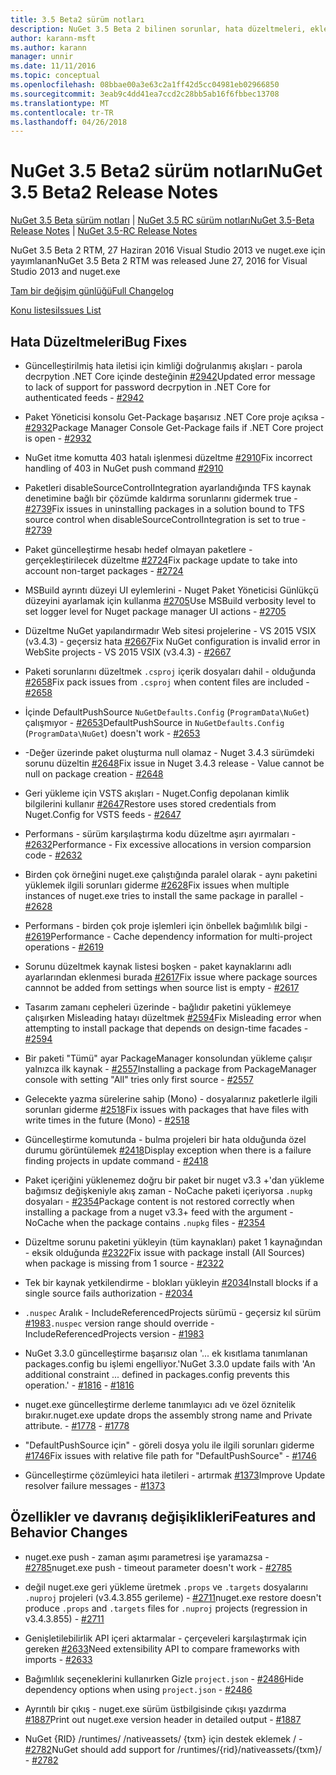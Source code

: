 ```yaml
---
title: 3.5 Beta2 sürüm notları
description: NuGet 3.5 Beta 2 bilinen sorunlar, hata düzeltmeleri, eklenen özellikleri ve dcr dahil için sürüm notları.
author: karann-msft
ms.author: karann
manager: unnir
ms.date: 11/11/2016
ms.topic: conceptual
ms.openlocfilehash: 08bbae00a3e63c2a1ff42d5cc04981eb02966850
ms.sourcegitcommit: 3eab9c4dd41ea7ccd2c28bb5ab16f6fbbec13708
ms.translationtype: MT
ms.contentlocale: tr-TR
ms.lasthandoff: 04/26/2018
---
```

# <a name="nuget-35-beta2-release-notes"></a><span data-ttu-id="5bbaa-103">NuGet 3.5 Beta2 sürüm notları</span><span class="sxs-lookup"><span data-stu-id="5bbaa-103">NuGet 3.5 Beta2 Release Notes</span></span>

<span data-ttu-id="5bbaa-104">[NuGet 3.5 Beta sürüm notları](../release-notes/nuget-3.5-Beta.md) | [NuGet 3.5 RC sürüm notları](../release-notes/nuget-3.5-RC.md)</span><span class="sxs-lookup"><span data-stu-id="5bbaa-104">[NuGet 3.5-Beta Release Notes](../release-notes/nuget-3.5-Beta.md) | [NuGet 3.5-RC Release Notes](../release-notes/nuget-3.5-RC.md)</span></span>

<span data-ttu-id="5bbaa-105">NuGet 3.5 Beta 2 RTM, 27 Haziran 2016 Visual Studio 2013 ve nuget.exe için yayımlanan</span><span class="sxs-lookup"><span data-stu-id="5bbaa-105">NuGet 3.5 Beta 2 RTM was released June 27, 2016 for Visual Studio 2013 and nuget.exe</span></span>

[<span data-ttu-id="5bbaa-106">Tam bir değişim günlüğü</span><span class="sxs-lookup"><span data-stu-id="5bbaa-106">Full Changelog</span></span>](https://github.com/NuGet/NuGet.Client/compare/release-3.5.0-beta...release-3.5.0-beta2)

[<span data-ttu-id="5bbaa-107">Konu listesi</span><span class="sxs-lookup"><span data-stu-id="5bbaa-107">Issues List</span></span>](https://github.com/Nuget/Home/issues?q=is%3Aissue+milestone%3A%223.5+Beta2%22+is%3Aclosed)

## <a name="bug-fixes"></a><span data-ttu-id="5bbaa-108">Hata Düzeltmeleri</span><span class="sxs-lookup"><span data-stu-id="5bbaa-108">Bug Fixes</span></span>

* <span data-ttu-id="5bbaa-109">Güncelleştirilmiş hata iletisi için kimliği doğrulanmış akışları - parola decrpytion .NET Core içinde desteğinin [#2942](https://github.com/NuGet/Home/issues/2942)</span><span class="sxs-lookup"><span data-stu-id="5bbaa-109">Updated error message to lack of support for password decrpytion in .NET Core for authenticated feeds  - [#2942](https://github.com/NuGet/Home/issues/2942)</span></span>

* <span data-ttu-id="5bbaa-110">Paket Yöneticisi konsolu Get-Package başarısız .NET Core proje açıksa - [#2932](https://github.com/NuGet/Home/issues/2932)</span><span class="sxs-lookup"><span data-stu-id="5bbaa-110">Package Manager Console Get-Package fails if .NET Core project is open - [#2932](https://github.com/NuGet/Home/issues/2932)</span></span>

* <span data-ttu-id="5bbaa-111">NuGet itme komutta 403 hatalı işlenmesi düzeltme [#2910](https://github.com/NuGet/Home/issues/2910)</span><span class="sxs-lookup"><span data-stu-id="5bbaa-111">Fix incorrect handling of 403 in NuGet push command [#2910](https://github.com/NuGet/Home/issues/2910)</span></span>

* <span data-ttu-id="5bbaa-112">Paketleri disableSourceControlIntegration ayarlandığında TFS kaynak denetimine bağlı bir çözümde kaldırma sorunlarını gidermek true - [#2739](https://github.com/NuGet/Home/issues/2739)</span><span class="sxs-lookup"><span data-stu-id="5bbaa-112">Fix issues in uninstalling packages in a solution bound to TFS source control when disableSourceControlIntegration is set to true - [#2739](https://github.com/NuGet/Home/issues/2739)</span></span>

* <span data-ttu-id="5bbaa-113">Paket güncelleştirme hesabı hedef olmayan paketlere - gerçekleştirilecek düzeltme [#2724](https://github.com/NuGet/Home/issues/2724)</span><span class="sxs-lookup"><span data-stu-id="5bbaa-113">Fix package update to take into account non-target packages - [#2724](https://github.com/NuGet/Home/issues/2724)</span></span>

* <span data-ttu-id="5bbaa-114">MSBuild ayrıntı düzeyi UI eylemlerini - Nuget Paket Yöneticisi Günlükçü düzeyini ayarlamak için kullanma [#2705](https://github.com/NuGet/Home/issues/2705)</span><span class="sxs-lookup"><span data-stu-id="5bbaa-114">Use MSBuild verbosity level to set logger level for Nuget package manager UI actions - [#2705](https://github.com/NuGet/Home/issues/2705)</span></span>

* <span data-ttu-id="5bbaa-115">Düzeltme NuGet yapılandırmadır Web sitesi projelerine - VS 2015 VSIX (v3.4.3) - geçersiz hata [#2667](https://github.com/NuGet/Home/issues/2667)</span><span class="sxs-lookup"><span data-stu-id="5bbaa-115">Fix NuGet configuration is invalid error in WebSite projects - VS 2015 VSIX (v3.4.3) - [#2667](https://github.com/NuGet/Home/issues/2667)</span></span>

* <span data-ttu-id="5bbaa-116">Paketi sorunlarını düzeltmek `.csproj` içerik dosyaları dahil - olduğunda [#2658](https://github.com/NuGet/Home/issues/2658)</span><span class="sxs-lookup"><span data-stu-id="5bbaa-116">Fix pack issues from `.csproj` when content files are included - [#2658](https://github.com/NuGet/Home/issues/2658)</span></span>

* <span data-ttu-id="5bbaa-117">İçinde DefaultPushSource `NuGetDefaults.Config` (`ProgramData\NuGet`) çalışmıyor - [#2653](https://github.com/NuGet/Home/issues/2653)</span><span class="sxs-lookup"><span data-stu-id="5bbaa-117">DefaultPushSource in `NuGetDefaults.Config` (`ProgramData\NuGet`) doesn't work - [#2653](https://github.com/NuGet/Home/issues/2653)</span></span>

* <span data-ttu-id="5bbaa-118">-Değer üzerinde paket oluşturma null olamaz - Nuget 3.4.3 sürümdeki sorunu düzeltin [#2648](https://github.com/NuGet/Home/issues/2648)</span><span class="sxs-lookup"><span data-stu-id="5bbaa-118">Fix issue in Nuget 3.4.3 release - Value cannot be null on package creation - [#2648](https://github.com/NuGet/Home/issues/2648)</span></span>

* <span data-ttu-id="5bbaa-119">Geri yükleme için VSTS akışları - Nuget.Config depolanan kimlik bilgilerini kullanır [#2647](https://github.com/NuGet/Home/issues/2647)</span><span class="sxs-lookup"><span data-stu-id="5bbaa-119">Restore uses stored credentials from Nuget.Config for VSTS feeds - [#2647](https://github.com/NuGet/Home/issues/2647)</span></span>

* <span data-ttu-id="5bbaa-120">Performans - sürüm karşılaştırma kodu düzeltme aşırı ayırmaları - [#2632](https://github.com/NuGet/Home/issues/2632)</span><span class="sxs-lookup"><span data-stu-id="5bbaa-120">Performance - Fix excessive allocations in version comparsion code - [#2632](https://github.com/NuGet/Home/issues/2632)</span></span>

* <span data-ttu-id="5bbaa-121">Birden çok örneğini nuget.exe çalıştığında paralel olarak - aynı paketini yüklemek ilgili sorunları giderme [#2628](https://github.com/NuGet/Home/issues/2628)</span><span class="sxs-lookup"><span data-stu-id="5bbaa-121">Fix issues when multiple instances of nuget.exe tries to install the same package in parallel - [#2628](https://github.com/NuGet/Home/issues/2628)</span></span>

* <span data-ttu-id="5bbaa-122">Performans - birden çok proje işlemleri için önbellek bağımlılık bilgi - [#2619](https://github.com/NuGet/Home/issues/2619)</span><span class="sxs-lookup"><span data-stu-id="5bbaa-122">Performance - Cache dependency information for multi-project operations - [#2619](https://github.com/NuGet/Home/issues/2619)</span></span>

* <span data-ttu-id="5bbaa-123">Sorunu düzeltmek kaynak listesi boşken - paket kaynaklarını adlı ayarlarından eklenmesi burada [#2617](https://github.com/NuGet/Home/issues/2617)</span><span class="sxs-lookup"><span data-stu-id="5bbaa-123">Fix issue where package sources cannnot be added from settings when source list is empty - [#2617](https://github.com/NuGet/Home/issues/2617)</span></span>

* <span data-ttu-id="5bbaa-124">Tasarım zamanı cepheleri üzerinde - bağlıdır paketini yüklemeye çalışırken Misleading hatayı düzeltmek [#2594](https://github.com/NuGet/Home/issues/2594)</span><span class="sxs-lookup"><span data-stu-id="5bbaa-124">Fix Misleading error when attempting to install package that depends on design-time facades - [#2594](https://github.com/NuGet/Home/issues/2594)</span></span>

* <span data-ttu-id="5bbaa-125">Bir paketi "Tümü" ayar PackageManager konsolundan yükleme çalışır yalnızca ilk kaynak - [#2557](https://github.com/NuGet/Home/issues/2557)</span><span class="sxs-lookup"><span data-stu-id="5bbaa-125">Installing a package from PackageManager console with setting "All" tries only first source - [#2557](https://github.com/NuGet/Home/issues/2557)</span></span>

* <span data-ttu-id="5bbaa-126">Gelecekte yazma sürelerine sahip (Mono) - dosyalarınız paketlerle ilgili sorunları giderme [#2518](https://github.com/NuGet/Home/issues/2518)</span><span class="sxs-lookup"><span data-stu-id="5bbaa-126">Fix issues with packages that have files with write times in the future (Mono) - [#2518](https://github.com/NuGet/Home/issues/2518)</span></span>

* <span data-ttu-id="5bbaa-127">Güncelleştirme komutunda - bulma projeleri bir hata olduğunda özel durumu görüntülemek [#2418](https://github.com/NuGet/Home/issues/2418)</span><span class="sxs-lookup"><span data-stu-id="5bbaa-127">Display exception when there is a failure finding projects in update command - [#2418](https://github.com/NuGet/Home/issues/2418)</span></span>

* <span data-ttu-id="5bbaa-128">Paket içeriğini yüklenemez doğru bir paket bir nuget v3.3 +'dan yükleme bağımsız değişkeniyle akış zaman - NoCache paketi içeriyorsa `.nupkg` dosyaları - [#2354](https://github.com/NuGet/Home/issues/2354)</span><span class="sxs-lookup"><span data-stu-id="5bbaa-128">Package content is not restored correctly when installing a package from a nuget v3.3+ feed with the argument -NoCache when the package contains `.nupkg` files - [#2354](https://github.com/NuGet/Home/issues/2354)</span></span>

* <span data-ttu-id="5bbaa-129">Düzeltme sorunu paketini yükleyin (tüm kaynakları) paket 1 kaynağından - eksik olduğunda [#2322](https://github.com/NuGet/Home/issues/2322)</span><span class="sxs-lookup"><span data-stu-id="5bbaa-129">Fix issue with package install (All Sources) when package is missing from 1 source - [#2322](https://github.com/NuGet/Home/issues/2322)</span></span>

* <span data-ttu-id="5bbaa-130">Tek bir kaynak yetkilendirme - blokları yükleyin [#2034](https://github.com/NuGet/Home/issues/2034)</span><span class="sxs-lookup"><span data-stu-id="5bbaa-130">Install blocks if a single source fails authorization - [#2034](https://github.com/NuGet/Home/issues/2034)</span></span>

* <span data-ttu-id="5bbaa-131">`.nuspec` Aralık - IncludeReferencedProjects sürümü - geçersiz kıl sürüm [#1983](https://github.com/NuGet/Home/issues/1983)</span><span class="sxs-lookup"><span data-stu-id="5bbaa-131">`.nuspec` version range should override -IncludeReferencedProjects version - [#1983](https://github.com/NuGet/Home/issues/1983)</span></span>

* <span data-ttu-id="5bbaa-132">NuGet 3.3.0 güncelleştirme başarısız olan '... ek kısıtlama tanımlanan packages.config bu işlemi engelliyor.'</span><span class="sxs-lookup"><span data-stu-id="5bbaa-132">NuGet 3.3.0 update fails with 'An additional constraint ... defined in packages.config prevents this operation.'</span></span><span data-ttu-id="5bbaa-133"> - [#1816](https://github.com/NuGet/Home/issues/1816)</span><span class="sxs-lookup"><span data-stu-id="5bbaa-133"> - [#1816](https://github.com/NuGet/Home/issues/1816)</span></span>

* <span data-ttu-id="5bbaa-134">nuget.exe güncelleştirme derleme tanımlayıcı adı ve özel öznitelik bırakır.</span><span class="sxs-lookup"><span data-stu-id="5bbaa-134">nuget.exe update drops the assembly strong name and Private attribute.</span></span><span data-ttu-id="5bbaa-135"> - [#1778](https://github.com/NuGet/Home/issues/1778)</span><span class="sxs-lookup"><span data-stu-id="5bbaa-135"> - [#1778](https://github.com/NuGet/Home/issues/1778)</span></span>

* <span data-ttu-id="5bbaa-136">"DefaultPushSource için" - göreli dosya yolu ile ilgili sorunları giderme [#1746](https://github.com/NuGet/Home/issues/1746)</span><span class="sxs-lookup"><span data-stu-id="5bbaa-136">Fix issues with relative file path for "DefaultPushSource" - [#1746](https://github.com/NuGet/Home/issues/1746)</span></span>

* <span data-ttu-id="5bbaa-137">Güncelleştirme çözümleyici hata iletileri - artırmak [#1373](https://github.com/NuGet/Home/issues/1373)</span><span class="sxs-lookup"><span data-stu-id="5bbaa-137">Improve Update resolver failure messages - [#1373](https://github.com/NuGet/Home/issues/1373)</span></span>

## <a name="features-and-behavior-changes"></a><span data-ttu-id="5bbaa-138">Özellikler ve davranış değişiklikleri</span><span class="sxs-lookup"><span data-stu-id="5bbaa-138">Features and Behavior Changes</span></span>

* <span data-ttu-id="5bbaa-139">nuget.exe push - zaman aşımı parametresi işe yaramazsa - [#2785](https://github.com/NuGet/Home/issues/2785)</span><span class="sxs-lookup"><span data-stu-id="5bbaa-139">nuget.exe push - timeout parameter doesn't work  - [#2785](https://github.com/NuGet/Home/issues/2785)</span></span>

* <span data-ttu-id="5bbaa-140">değil nuget.exe geri yükleme üretmek `.props` ve `.targets` dosyalarını `.nuproj` projeleri (v3.4.3.855 gerileme) - [#2711](https://github.com/NuGet/Home/issues/2711)</span><span class="sxs-lookup"><span data-stu-id="5bbaa-140">nuget.exe restore doesn't produce `.props` and `.targets` files for `.nuproj` projects (regression in v3.4.3.855) - [#2711](https://github.com/NuGet/Home/issues/2711)</span></span>

* <span data-ttu-id="5bbaa-141">Genişletilebilirlik API içeri aktarmalar - çerçeveleri karşılaştırmak için gereken [#2633](https://github.com/NuGet/Home/issues/2633)</span><span class="sxs-lookup"><span data-stu-id="5bbaa-141">Need extensibility API to compare frameworks with imports - [#2633](https://github.com/NuGet/Home/issues/2633)</span></span>

* <span data-ttu-id="5bbaa-142">Bağımlılık seçeneklerini kullanırken Gizle `project.json`  -  [#2486](https://github.com/NuGet/Home/issues/2486)</span><span class="sxs-lookup"><span data-stu-id="5bbaa-142">Hide dependency options when using `project.json` - [#2486](https://github.com/NuGet/Home/issues/2486)</span></span>

* <span data-ttu-id="5bbaa-143">Ayrıntılı bir çıkış - nuget.exe sürüm üstbilgisinde çıkışı yazdırma [#1887](https://github.com/NuGet/Home/issues/1887)</span><span class="sxs-lookup"><span data-stu-id="5bbaa-143">Print out nuget.exe version header in detailed output - [#1887](https://github.com/NuGet/Home/issues/1887)</span></span>

* <span data-ttu-id="5bbaa-144">NuGet {RID} /runtimes/ /nativeassets/ {txm} için destek eklemek / - [#2782](https://github.com/NuGet/Home/issues/2782)</span><span class="sxs-lookup"><span data-stu-id="5bbaa-144">NuGet should add support for /runtimes/{rid}/nativeassets/{txm}/ - [#2782](https://github.com/NuGet/Home/issues/2782)</span></span>